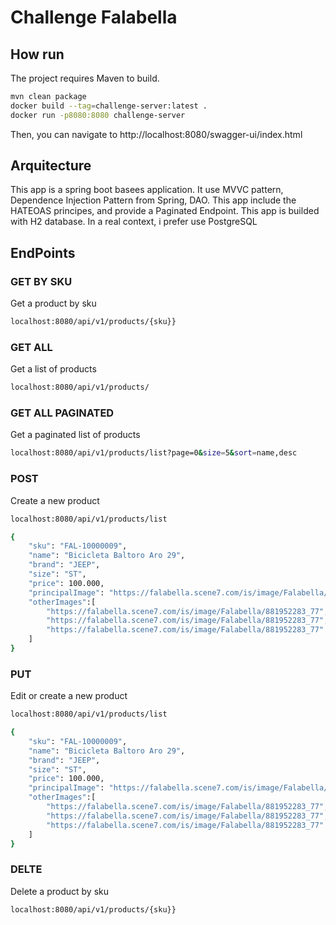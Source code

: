 # Challenge Falabella

## How run

The project requires Maven to build.

```sh
mvn clean package
docker build --tag=challenge-server:latest .
docker run -p8080:8080 challenge-server
```

Then, you can navigate to http://localhost:8080/swagger-ui/index.html

## Arquitecture

This app is a spring boot basees application. It use MVVC pattern, Dependence Injection Pattern from Spring, DAO.
This app include the HATEOAS principes, and provide a Paginated Endpoint.
This app is builded with H2 database. In a real context, i prefer use PostgreSQL

## EndPoints

### GET BY SKU

Get a product by sku

```sh
localhost:8080/api/v1/products/{sku}}
```
### GET ALL

Get a list of products

```sh
localhost:8080/api/v1/products/
```

### GET ALL PAGINATED

Get a paginated list of products

```sh
localhost:8080/api/v1/products/list?page=0&size=5&sort=name,desc
```

### POST

Create a new product

```sh
localhost:8080/api/v1/products/list
```
```sh
{
    "sku": "FAL-10000009",
    "name": "Bicicleta Baltoro Aro 29",
    "brand": "JEEP",
    "size": "ST",
    "price": 100.000,
    "principalImage": "https://falabella.scene7.com/is/image/Falabella/881952283_77",
    "otherImages":[
        "https://falabella.scene7.com/is/image/Falabella/881952283_77",
        "https://falabella.scene7.com/is/image/Falabella/881952283_77",
        "https://falabella.scene7.com/is/image/Falabella/881952283_77"
    ]
}
```

### PUT

Edit or create a new product

```sh
localhost:8080/api/v1/products/list
```
```sh
{
    "sku": "FAL-10000009",
    "name": "Bicicleta Baltoro Aro 29",
    "brand": "JEEP",
    "size": "ST",
    "price": 100.000,
    "principalImage": "https://falabella.scene7.com/is/image/Falabella/881952283_77",
    "otherImages":[
        "https://falabella.scene7.com/is/image/Falabella/881952283_77",
        "https://falabella.scene7.com/is/image/Falabella/881952283_77",
        "https://falabella.scene7.com/is/image/Falabella/881952283_77"
    ]
}
```

### DELTE

Delete a product by sku

```sh
localhost:8080/api/v1/products/{sku}}

```

